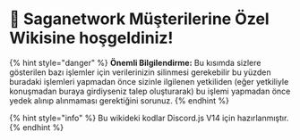 # 🤚 Saganetwork Müşterilerine Özel Wikisine hoşgeldiniz!

{% hint style="danger" %}
**Önemli Bilgilendirme:** Bu kısımda sizlere gösterilen bazı işlemler için verilerinizin silinmesi gerekebilir bu yüzden buradaki işlemleri yapmadan önce sizinle ilgilenen yetkiliden (eğer yetkiliyle konuşmadan buraya girdiyseniz talep oluşturarak) bu işlemi yapmadan önce yedek alınıp alınmaması gerektiğini sorunuz.
{% endhint %}



{% hint style="info" %}
Bu wikideki kodlar Discord.js V14 için hazırlanmıştır.
{% endhint %}
